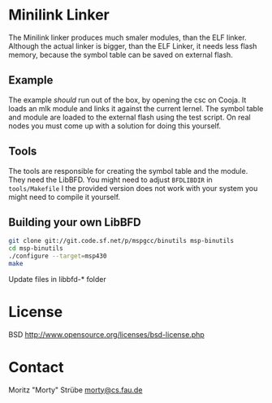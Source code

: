 Minilink Linker
===============
The Minilink linker produces much smaler modules, than the ELF linker.
Although the actual linker is bigger, than the ELF Linker, it needs less flash memory, because the symbol table can be saved on external flash.

Example
-------
The example _should_ run out of the box, by opening the csc on Cooja.
It loads an mlk module and links it against the current lernel.
The symbol table and module are loaded to the external flash using the test script.
On real nodes you must come up with a solution for doing this yourself.

Tools
-----
The tools are responsible for creating the symbol table and the module.
They need the LibBFD. 
You might need to adjust `BFDLIBDIR` in `tools/Makefile`
I the provided version does not work with your system you might need to compile it yourself.

Building your own LibBFD
------------------------
```sh
git clone git://git.code.sf.net/p/mspgcc/binutils msp-binutils
cd msp-binutils
./configure --target=msp430
make
```
Update files in libbfd-* folder


License
=======
BSD http://www.opensource.org/licenses/bsd-license.php


Contact
=======
Moritz "Morty" Strübe <morty@cs.fau.de>
